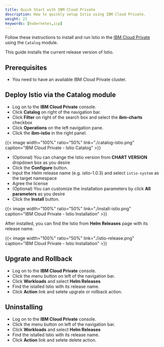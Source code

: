 ```yaml
---
title: Quick Start with IBM Cloud Private
description: How to quickly setup Istio using IBM Cloud Private.
weight: 21
keywords: [kubernetes,icp]
---
```


Follow these instructions to install and run Istio in the
[IBM Cloud Private](https://www.ibm.com/cloud/private)
using the `Catalog` module.

This guide installs the current release version of Istio.

## Prerequisites

- You need to have an available IBM Cloud Private cluster.

## Deploy Istio via the Catalog module

- Log on to the **IBM Cloud Private** console.
- Click **Catalog** on right of the navigation bar.
- Click **Filter** on right of the search box and select the **ibm-charts** checkbox
- Click **Operations** on the left navigation pane.
- Click the **ibm-istio** in the right panel.

{{< image width="100%" ratio="50%"
    link="./catalog-istio.png"
    caption="IBM Cloud Private - Istio Catalog"
    >}}

- (Optional) You can change the Istio version from **CHART VERSION** dropdown box as you desire
- Click the **Configure** button.
- Input the Helm release name (e.g. istio-1.0.3) and select `istio-system` as the target namespace
- Agree the license
- (Optional) You can customize the installation parameters by click **All parameters** as you desire
- Click the **Install** button.

{{< image width="100%" ratio="50%"
    link="./install-istio.png"
    caption="IBM Cloud Private - Istio Installation"
    >}}

After installed, you can find the Istio from **Helm Releases** page with its release name.

{{< image width="100%" ratio="50%"
    link="./istio-release.png"
    caption="IBM Cloud Private - Istio Installation"
    >}}

## Upgrate and Rollback
- Log on to the **IBM Cloud Private** console.
- Click the menu button on left of the navigation bar.
- Click **Workloads** and select **Helm Releases**
- Find the istalled Istio with its release name.
- Click **Action** link and selete upgrate or rollback action.

## Uninstalling
- Log on to the **IBM Cloud Private** console.
- Click the menu button on left of the navigation bar.
- Click **Workloads** and select **Helm Releases**
- Find the istalled Istio with its release name.
- Click **Action** link and selete delete action.